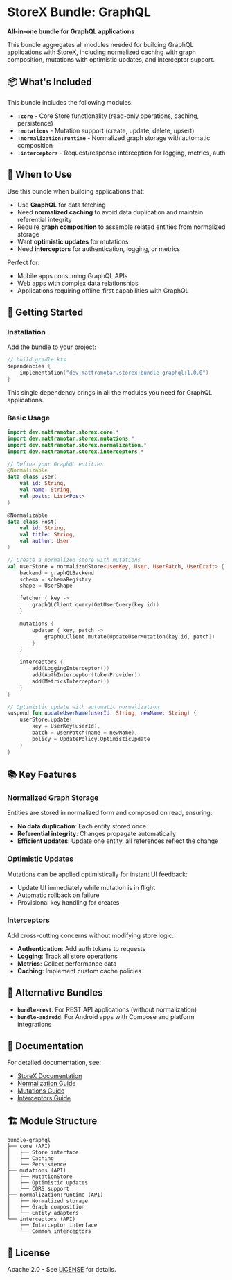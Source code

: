 # StoreX Bundle: GraphQL

**All-in-one bundle for GraphQL applications**

This bundle aggregates all modules needed for building GraphQL applications with StoreX, including normalized caching with graph composition, mutations with optimistic updates, and interceptor support.

## 📦 What's Included

This bundle includes the following modules:

- **`:core`** - Core Store functionality (read-only operations, caching, persistence)
- **`:mutations`** - Mutation support (create, update, delete, upsert)
- **`:normalization:runtime`** - Normalized graph storage with automatic composition
- **`:interceptors`** - Request/response interception for logging, metrics, auth

## 🎯 When to Use

Use this bundle when building applications that:

- Use **GraphQL** for data fetching
- Need **normalized caching** to avoid data duplication and maintain referential integrity
- Require **graph composition** to assemble related entities from normalized storage
- Want **optimistic updates** for mutations
- Need **interceptors** for authentication, logging, or metrics

Perfect for:
- Mobile apps consuming GraphQL APIs
- Web apps with complex data relationships
- Applications requiring offline-first capabilities with GraphQL

## 🚀 Getting Started

### Installation

Add the bundle to your project:

```kotlin
// build.gradle.kts
dependencies {
    implementation("dev.mattramotar.storex:bundle-graphql:1.0.0")
}
```

This single dependency brings in all the modules you need for GraphQL applications.

### Basic Usage

```kotlin
import dev.mattramotar.storex.core.*
import dev.mattramotar.storex.mutations.*
import dev.mattramotar.storex.normalization.*
import dev.mattramotar.storex.interceptors.*

// Define your GraphQL entities
@Normalizable
data class User(
    val id: String,
    val name: String,
    val posts: List<Post>
)

@Normalizable
data class Post(
    val id: String,
    val title: String,
    val author: User
)

// Create a normalized store with mutations
val userStore = normalizedStore<UserKey, User, UserPatch, UserDraft> {
    backend = graphQLBackend
    schema = schemaRegistry
    shape = UserShape

    fetcher { key ->
        graphQLClient.query(GetUserQuery(key.id))
    }

    mutations {
        updater { key, patch ->
            graphQLClient.mutate(UpdateUserMutation(key.id, patch))
        }
    }

    interceptors {
        add(LoggingInterceptor())
        add(AuthInterceptor(tokenProvider))
        add(MetricsInterceptor())
    }
}

// Optimistic update with automatic normalization
suspend fun updateUserName(userId: String, newName: String) {
    userStore.update(
        key = UserKey(userId),
        patch = UserPatch(name = newName),
        policy = UpdatePolicy.OptimisticUpdate
    )
}
```

## 📚 Key Features

### Normalized Graph Storage

Entities are stored in normalized form and composed on read, ensuring:
- **No data duplication**: Each entity stored once
- **Referential integrity**: Changes propagate automatically
- **Efficient updates**: Update one entity, all references reflect the change

### Optimistic Updates

Mutations can be applied optimistically for instant UI feedback:
- Update UI immediately while mutation is in flight
- Automatic rollback on failure
- Provisional key handling for creates

### Interceptors

Add cross-cutting concerns without modifying store logic:
- **Authentication**: Add auth tokens to requests
- **Logging**: Track all store operations
- **Metrics**: Collect performance data
- **Caching**: Implement custom cache policies

## 🔗 Alternative Bundles

- **`bundle-rest`**: For REST API applications (without normalization)
- **`bundle-android`**: For Android apps with Compose and platform integrations

## 📖 Documentation

For detailed documentation, see:
- [StoreX Documentation](../../README.md)
- [Normalization Guide](../normalization/runtime/README.md)
- [Mutations Guide](../mutations/README.md)
- [Interceptors Guide](../interceptors/README.md)

## 🏗️ Module Structure

```
bundle-graphql
├── core (API)
│   ├── Store interface
│   ├── Caching
│   └── Persistence
├── mutations (API)
│   ├── MutationStore
│   ├── Optimistic updates
│   └── CQRS support
├── normalization:runtime (API)
│   ├── Normalized storage
│   ├── Graph composition
│   └── Entity adapters
└── interceptors (API)
    ├── Interceptor interface
    └── Common interceptors
```

## 📄 License

Apache 2.0 - See [LICENSE](../../LICENSE) for details.
